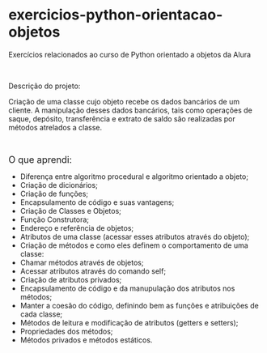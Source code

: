 # exercicios-python-orientacao-objetos
 Exercícios relacionados ao curso de Python orientado a objetos da Alura
 <p><br></p>
 
 Descrição do projeto:
 
 Criação de uma classe cujo objeto recebe os dados bancários de um cliente. A manipulação desses dados bancários, tais como operações de saque, depósito, transferência e extrato de saldo são realizadas por métodos atrelados a classe.
 
<p><br></p>
<p><span style="font-size: 18px;">O que aprendi:</span></p>
<p></p>
<ul>
    <li>Diferen&ccedil;a entre algoritmo procedural e algoritmo orientado a objeto;</li>
    <li>Cria&ccedil;&atilde;o de dicion&aacute;rios;</li>
    <li>Cria&ccedil;&atilde;o de fun&ccedil;&otilde;es;</li>
    <li>Encapsulamento de c&oacute;digo e suas vantagens;</li>
    <li>Cria&ccedil;&atilde;o de Classes e Objetos;</li>
    <li>Fun&ccedil;&atilde;o Construtora;</li>
    <li>Endere&ccedil;o e refer&ecirc;ncia de objetos;</li>
    <li>Atributos de uma classe (acessar esses atributos atrav&eacute;s do objeto);</li>
    <li>Cria&ccedil;&atilde;o de m&eacute;todos e como eles definem o comportamento de uma classe:</li>
    <li>Chamar m&eacute;todos atrav&eacute;s de objetos;</li>
    <li>Acessar atributos atrav&eacute;s do comando self;</li>
    <li>Cria&ccedil;&atilde;o de atributos privados;</li>
    <li>Encapsulamento de c&oacute;digo e da manupula&ccedil;&atilde;o dos atributos nos m&eacute;todos;</li>
    <li>Manter a coes&atilde;o do c&oacute;digo, definindo bem as fun&ccedil;&otilde;es e atribui&ccedil;&otilde;es de cada classe;</li>
    <li>M&eacute;todos de leitura e modifica&ccedil;&atilde;o de atributos (getters e setters);</li>
    <li>Propriedades dos m&eacute;todos;</li>
    <li>M&eacute;todos privados e m&eacute;todos est&aacute;ticos.</li>
</ul>
